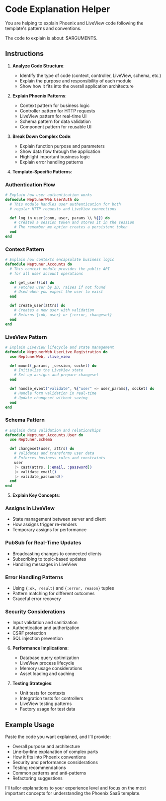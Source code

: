 # Code Explanation Helper

You are helping to explain Phoenix and LiveView code following the template's patterns and conventions.

The code to explain is about: $ARGUMENTS.

## Instructions

1. **Analyze Code Structure**:
   - Identify the type of code (context, controller, LiveView, schema, etc.)
   - Explain the purpose and responsibility of each module
   - Show how it fits into the overall application architecture

2. **Explain Phoenix Patterns**:
   - Context pattern for business logic
   - Controller pattern for HTTP requests
   - LiveView pattern for real-time UI
   - Schema pattern for data validation
   - Component pattern for reusable UI

3. **Break Down Complex Code**:
   - Explain function purpose and parameters
   - Show data flow through the application
   - Highlight important business logic
   - Explain error handling patterns

4. **Template-Specific Patterns**:

### **Authentication Flow**
```elixir
# Explain how user authentication works
defmodule NeptunerWeb.UserAuth do
  # This module handles user authentication for both
  # regular HTTP requests and LiveView connections

  def log_in_user(conn, user, params \\ %{}) do
    # Creates a session token and stores it in the session
    # The remember_me option creates a persistent token
  end
end
```

### **Context Pattern**
```elixir
# Explain how contexts encapsulate business logic
defmodule Neptuner.Accounts do
  # This context module provides the public API
  # for all user account operations

  def get_user!(id) do
    # Fetches user by ID, raises if not found
    # Used when you expect the user to exist
  end

  def create_user(attrs) do
    # Creates a new user with validation
    # Returns {:ok, user} or {:error, changeset}
  end
end
```

### **LiveView Pattern**
```elixir
# Explain LiveView lifecycle and state management
defmodule NeptunerWeb.UserLive.Registration do
  use NeptunerWeb, :live_view

  def mount(_params, _session, socket) do
    # Initialize the LiveView state
    # Set up assigns and prepare changeset
  end

  def handle_event("validate", %{"user" => user_params}, socket) do
    # Handle form validation in real-time
    # Update changeset without saving
  end
end
```

### **Schema Pattern**
```elixir
# Explain data validation and relationships
defmodule Neptuner.Accounts.User do
  use Neptuner.Schema

  def changeset(user, attrs) do
    # Validates and transforms user data
    # Enforces business rules and constraints
    user
    |> cast(attrs, [:email, :password])
    |> validate_email()
    |> validate_password()
  end
end
```

5. **Explain Key Concepts**:

### **Assigns in LiveView**
- State management between server and client
- How assigns trigger re-renders
- Temporary assigns for performance

### **PubSub for Real-Time Updates**
- Broadcasting changes to connected clients
- Subscribing to topic-based updates
- Handling messages in LiveView

### **Error Handling Patterns**
- Using `{:ok, result}` and `{:error, reason}` tuples
- Pattern matching for different outcomes
- Graceful error recovery

### **Security Considerations**
- Input validation and sanitization
- Authentication and authorization
- CSRF protection
- SQL injection prevention

6. **Performance Implications**:
   - Database query optimization
   - LiveView process lifecycle
   - Memory usage considerations
   - Asset loading and caching

7. **Testing Strategies**:
   - Unit tests for contexts
   - Integration tests for controllers
   - LiveView testing patterns
   - Factory usage for test data

## Example Usage

Paste the code you want explained, and I'll provide:
- Overall purpose and architecture
- Line-by-line explanation of complex parts
- How it fits into Phoenix conventions
- Security and performance considerations
- Testing recommendations
- Common patterns and anti-patterns
- Refactoring suggestions

I'll tailor explanations to your experience level and focus on the most important concepts for understanding the Phoenix SaaS template.
